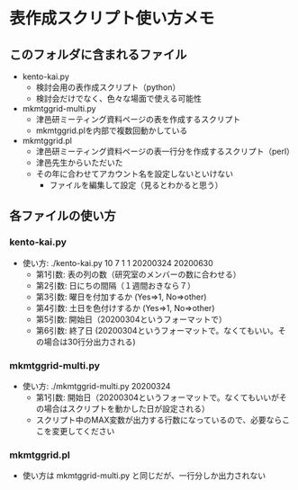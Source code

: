 # 表作成スクリプト使い方メモ
## このフォルダに含まれるファイル
- kento-kai.py
	- 検討会用の表作成スクリプト（python）
	- 検討会だけでなく、色々な場面で使える可能性
- mkmtggrid-multi.py
	- 津邑研ミーティング資料ページの表を作成するスクリプト
	- mkmtggrid.plを内部で複数回動かしている
- mkmtggrid.pl
	- 津邑研ミーティング資料ページの表一行分を作成するスクリプト（perl）
	- 津邑先生からいただいた
	- その年に合わせてアカウント名を設定しないといけない
		- ファイルを編集して設定（見るとわかると思う） 

## 各ファイルの使い方
### kento-kai.py
- 使い方: ./kento-kai.py 10 7 1 1 20200324 20200630
	- 第1引数: 表の列の数（研究室のメンバーの数に合わせる）
	- 第2引数: 日にちの間隔（１週間おきなら７）
	- 第3引数: 曜日を付加するか (Yes=>1, No=>other)
	- 第4引数: 土日を色付けするか  (Yes=>1, No=>other)
	- 第5引数: 開始日（20200304というフォーマットで）
	- 第6引数: 終了日 (20200304というフォーマットで。なくてもいい。その場合は30行分出力される)

### mkmtggrid-multi.py
- 使い方: ./mkmtggrid-multi.py 20200324
	- 第1引数: 開始日（20200304というフォーマットで。なくてもいいがその場合はスクリプトを動かした日が設定される）
	- スクリプト中のMAX変数が出力する行数になっているので、必要ならここを変更してください

### mkmtggrid.pl
-  使い方は mkmtggrid-multi.py と同じだが、一行分しか出力されない
